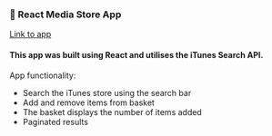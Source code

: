 ### 🎵 React Media Store App

[Link to app](https://mediaapp.netlify.app/) 

#### This app was built using React and utilises the iTunes Search API. 

App functionality:

* Search the iTunes store using the search bar
* Add and remove items from basket
* The basket displays the number of items added
* Paginated results
